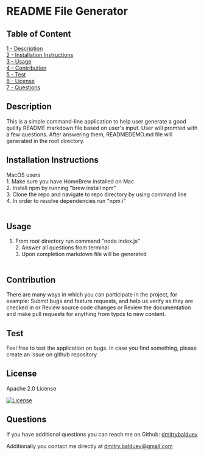 # README File Generator

## Table of Content
[1 - Description](##Description)<br/>[2 - Installation Instructions](##Installation-Instructions)<br/>[3 - Usage](##Usage)<br/>[4 - Contribution](##Contribution)<br/>[5 - Test](##Test)<br/>[6 - License](##License)<br/>[7 - Questions](##Questions)<br/>

## Description
This is a simple command-line application to help user generate a good quility README markdown file based on user's input. User will promted with a few questions. After answering them, READMEDEMO.md file will generated in the root directory.

## Installation Instructions
MacOS users<br/>1. Make sure you have HomeBrew installed on Mac<br/>2. Install npm by running "brew install npm"<br/>3. Clone the repo and navigate to repo directory by using command line<br/>4. In order to resolve dependencies run "npm i"<br/><br/>

## Usage
1. From root directory run command "node index.js" <br/>2. Answer all questions from terminal<br/>3. Upon completion markdown file will be generated<br/><br/>

## Contribution
There are many ways in which you can participate in the project, for example: Submit bugs and feature requests, and help us verify as they are checked in or Review source code changes or Review the documentation and make pull requests for anything from typos to new content.

## Test
Feel free to test the application on bugs. In case you find something, please create an issue on github repository

## License

Apache 2.0 License

[![License](https://img.shields.io/badge/License-Apache%202.0-blue.svg)](https://opensource.org/licenses/Apache-2.0)

## Questions
If you have additional questions you can reach me on Github: [dmitrybalduev](https://github.com/dmitrybalduev)

Additionally you contact me directly at dmitry.balduev@gmail.com
